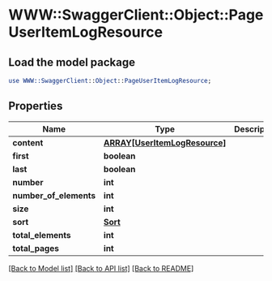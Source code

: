 # WWW::SwaggerClient::Object::PageUserItemLogResource

## Load the model package
```perl
use WWW::SwaggerClient::Object::PageUserItemLogResource;
```

## Properties
Name | Type | Description | Notes
------------ | ------------- | ------------- | -------------
**content** | [**ARRAY[UserItemLogResource]**](UserItemLogResource.md) |  | [optional] 
**first** | **boolean** |  | [optional] 
**last** | **boolean** |  | [optional] 
**number** | **int** |  | [optional] 
**number_of_elements** | **int** |  | [optional] 
**size** | **int** |  | [optional] 
**sort** | [**Sort**](Sort.md) |  | [optional] 
**total_elements** | **int** |  | [optional] 
**total_pages** | **int** |  | [optional] 

[[Back to Model list]](../README.md#documentation-for-models) [[Back to API list]](../README.md#documentation-for-api-endpoints) [[Back to README]](../README.md)


